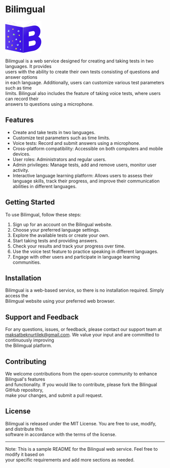 # Bilimgual
![Alt text](/public/static/icons/logoB.jpg "Optional title")

Bilimgual is a web service designed for creating and taking tests in two languages. It provides <br/> users with the ability to create their own tests consisting of questions and answer options <br/> in each language. Additionally, users can customize various test parameters such as time <br /> limits. Bilingual also includes the feature of taking voice tests, where users can record their <br/> answers to questions using a microphone.

## Features
 * Create and take tests in two languages.
 * Customize test parameters such as time limits.
 * Voice tests: Record and submit answers using a microphone.
 * Cross-platform compatibility: Accessible on both computers and mobile devices.
 * User roles: Administrators and regular users.
 * Admin privileges: Manage tests, add and remove users, monitor user activity.
 * Interactive language learning platform: Allows users to assess their language skills, track their progress, and improve their communication abilities in different languages.


 ## Getting Started
  To use Bilimgual, follow these steps:

  1. Sign up for an account on the Bilingual website.
  2. Choose your preferred language settings.
  3. Explore the available tests or create your own.
  4. Start taking tests and providing answers.
  5. Check your results and track your progress over time.
  6. Use the voice test feature to practice speaking in different languages.
  7. Engage with other users and participate in language learning communities.
     
## Installation
Bilimgual is a web-based service, so there is no installation required. Simply access the <br/> Bilimgual website using your preferred web browser.

## Support and Feedback
For any questions, issues, or feedback, please contact our support team at <br/> [maksatbeknurtilek@gmail.com](mailto:maksatbeknurtilek@gmail.com). We value your input and are committed to continuously improving <br/> the Bilimgual platform.

## Contributing
We welcome contributions from the open-source community to enhance Bilingual's features <br/> and functionality. If you would like to contribute, please fork the Bilingual GitHub repository, <br/> make your changes, and submit a pull request.

## License
Bilimgual is released under the MIT License. You are free to use, modify, and distribute this <br/> software in accordance with the terms of the license.

------------------
Note: This is a sample README for the Bilingual web service. Feel free to modify it based on <br/> your specific requirements and add more sections as needed.
